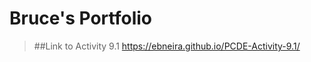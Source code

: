 # Bruce's Portfolio
<a class = "anchor" id ="Link to Activity 9.1"></a>
>##Link to Activity 9.1
https://ebneira.github.io/PCDE-Activity-9.1/